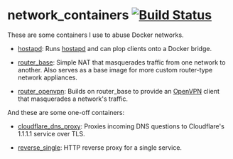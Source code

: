 # network\_containers [![Build Status](https://drone.jonnrb.com/api/badges/jon/network_containers/status.svg?branch=master)](https://drone.jonnrb.com/jon/network_containers)

These are some containers I use to abuse Docker networks.

 - [hostapd](./hostapd): Runs [hostapd](https://w1.fi/hostapd/) and can plop
   clients onto a Docker bridge.

 - [router\_base](./router_base): Simple NAT that masquerades traffic from one
   network to another. Also serves as a base image for more custom router-type
   network appliances.

 - [router\_openvpn](./router_base): Builds on router\_base to provide an
   [OpenVPN](https://openvpn.net/index.php/open-source.html) client that
   masquerades a network's traffic.

And these are some one-off containers:

 - [cloudflare\_dns\_proxy](./cloudflare_dns_proxy): Proxies incoming DNS
   questions to Cloudflare's 1.1.1.1 service over TLS.

 - [reverse\_single](./reverse_single): HTTP reverse proxy for a single service.
